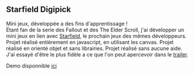 ## Starfield Digipick
  
Mini jeux, développée a des fins d'apprentissage !  
Étant fan de la serie des Fallout et des The Elder Scroll, j'ai développer un mini jeux en lien avec [Starfield](https://fr.wikipedia.org/wiki/Starfield), le prochain jeux des mêmes développeurs.
Projet réalisé entièrement en javascript, en utilisant les canvas.
Projet réalisé en orienté objet et sans librairies.
Projet réalisé sans aucune aide.  
J'ai essayé d'être le plus fidèle a ce que l'on peut apercevoir dans le [trailer](https://youtu.be/CKTjIEtPtOs?t=304).
  
Demo disponnible [ici](https://delceyhugo.github.io/StarfieldDigipick/)
